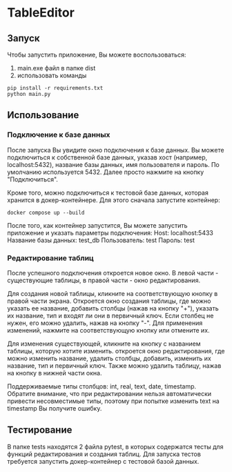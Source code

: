 # TableEditor
## Запуск
Чтобы запустить приложение, Вы можете воспользоваться:
1. main.exe файл в папке dist
2. использовать команды
```
pip install -r requirements.txt
python main.py
```

## Использование
### Подключение к базе данных
После запуска Вы увидите окно подключения к базе данных. Вы можете подключиться к собственной базе данных, указав хост (например, localhost:5432), название базы данных, имя пользователя и пароль. По умолчанию используется 5432. Далее просто нажмите на кнопку "Подключиться".

Кроме того, можно подключиться к тестовой базе данных, которая хранится в докер-контейнере. Для этого сначала запустите контейнер:
```
docker compose up --build
```
После того, как контейнер запустится, Вы можете запустить приложение и указать параметры подключения:
Host: localhost:5433
Название базы данных: test_db
Пользователь: test
Пароль: test

### Редактирование таблиц
После успешного подключения откроется новое окно. В левой части - существующие таблицы, в правой части - окно редактирования.

Для создания новой таблицы, кликните на соответствующую кнопку в правой части экрана. Откроется окно создания таблицы, где можно указать ее название, добавить столбцы (нажав на кнопку "+"), указать их название, тип и входят ли они в первичный ключ. Если столбец не нужен, его можно удалить, нажав на кнопку "-". Для применения изменений, нажмите на соответствующую кнопку или отмените их.

Для изменения существующей, кликните на кнопку с названием таблицы, которую хотите изменить. откроется окно редактирования, где можно изменить название, удалить столбцы, добавить, изменить их название, тип и первичный ключ. Также можно удалить таблицу, нажав на кнопку в нижней части окна.

Поддерживаемые типы столбцов: int, real, text, date, timestamp. Обратите внимание, что при редактировании нельзя автоматически привести несовместимые типы, поэтому при попытке изменить text на timestamp Вы получите ошибку.

## Тестирование
В папке tests находятся 2 файла pytest, в которых содержатся тесты для функций редактирования и создания таблиц. Для запуска тестов требуется запустить докер-контейнер с тестовой базой данных.